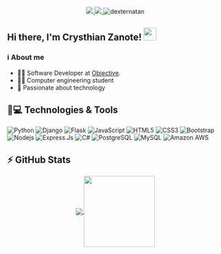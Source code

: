 <!--
**crysthianzaar/crysthianzaar** is a ✨ _special_ ✨ repository because its `README.md` (this file) appears on your GitHub profile.

Here are some ideas to get you started:

- 🔭 I’m currently working on ...
- 🌱 I’m currently learning ...
- 👯 I’m looking to collaborate on ...
- 🤔 I’m looking for help with ...
- 💬 Ask me about ...
- 📫 How to reach me: ...
- 😄 Pronouns: ...
- ⚡ Fun fact: ...
-->

<p align="center">
    <a href="https://www.linkedin.com/in/crysthian-zanote-armini-1b1789154/" alt="LinkedIn">
      <img src="https://img.shields.io/badge/-LinkedIn-blue?style=flat-square&logo=Linkedin&logoColor=white" />
    </a>
    <a href="mailto:crysthianzanote@gmail.com" alt="Gmail">
      <img src="https://img.shields.io/badge/-Gmail-D54B3D?style=flat-square&logo=Gmail&logoColor=white" />
	  </a>
    <img src="https://komarev.com/ghpvc/?username=crysthianzaar" alt="dexternatan" />
</p>

## Hi there, I'm Crysthian Zanote! <img src="https://raw.githubusercontent.com/iampavangandhi/iampavangandhi/master/gifs/Hi.gif" width="30px"></h2>

### ℹ️ About me

* 👨‍💻 Software Developer at [Objective](https://www.objective.com.br/).
* 👨‍🎓 Computer engineering student
* 💜 Passionate about technology


##  🚀💻 Technologies & Tools
![Python](https://img.shields.io/badge/Python-14354C?style=for-the-badge&logo=python&logoColor=white)
![Django](https://img.shields.io/badge/Django-092E20?style=for-the-badge&logo=django&logoColor=white)
![Flask](https://img.shields.io/badge/Flask-000000?style=for-the-badge&logo=flask&logoColor=white)
![JavaScript](https://img.shields.io/badge/JavaScript-F7DF1E?style=for-the-badge&logo=javascript&logoColor=black)
![HTML5](https://img.shields.io/badge/HTML-239120?style=for-the-badge&logo=html5&logoColor=white)
![CSS3](https://img.shields.io/badge/CSS-239120?&style=for-the-badge&logo=css3&logoColor=white)
![Bootstrap](https://img.shields.io/badge/Bootstrap-563D7C?style=for-the-badge&logo=bootstrap&logoColor=white)
![Nodejs](https://img.shields.io/badge/Node.js-43853D?style=for-the-badge&logo=node.js&logoColor=white)
![Express.Js](https://img.shields.io/badge/Express.js-404D59?style=for-the-badge)
![C#](https://img.shields.io/badge/C%23-239120?style=for-the-badge&logo=c-sharp&logoColor=white)
![PostgreSQL](https://img.shields.io/badge/PostgreSQL-316192?style=for-the-badge&logo=postgresql&logoColor=white)
![MySQL](https://img.shields.io/badge/MySQL-00000F?style=for-the-badge&logo=mysql&logoColor=white)
![Amazon AWS](https://img.shields.io/badge/Amazon_AWS-232F3E?style=for-the-badge&logo=amazon-aws&logoColor=white)



## ⚡ GitHub Stats

<p align="center">
  <a href="https://github.com/anuraghazra/github-readme-stats">
    <img
      align="center"
      src="https://github-readme-stats.vercel.app/api/top-langs/?username=crysthianzaar&layout=compact&langs_count=7&theme=dracula"
    />
  </a>
  <a href="https://github.com/anuraghazra/github-readme-stats">
    <img
      align="center"
      height="165"
      src="https://github-readme-stats.vercel.app/api?username=crysthianzaar&show_icons=true&theme=dracula&include_all_commits=true&count_private=true"
    />
  </a>
</p>
